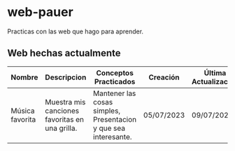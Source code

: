 # web-pauer
Practicas con las web que hago para aprender.
## Web hechas actualmente
 | Nombre | Descripcion |Conceptos Practicados|Creación|Última Actualización|
 |--------|-------------|---------------------|--------|--------------------|
 |Música favorita|Muestra mis canciones favoritas en una grilla.|Mantener las cosas simples, Presentacion y que sea interesante.|05/07/2023|09/07/2023|
 

